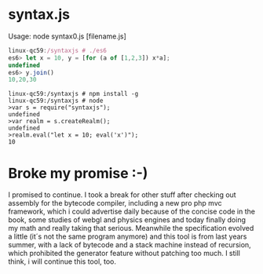syntax.js
=========

Usage: node syntax0.js [filename.js]

```js
linux-qc59:/syntaxjs # ./es6
es6> let x = 10, y = [for (a of [1,2,3]) x*a];
undefined
es6> y.join()
10,20,30

```

```
linux-qc59:/syntaxjs # npm install -g
linux-qc59:/syntaxjs # node
>var s = require("syntaxjs");
undefined
>var realm = s.createRealm();
undefined
>realm.eval("let x = 10; eval('x')");
10
```


Broke my promise :-)
================
I promised to continue. I took a break for other stuff after checking
out assembly for the bytecode compiler, including a new pro php mvc framework,
which i could advertise daily because of the concise code in the book,
some studies of webgl and physics engines and today finally doing my math
and really taking that serious. Meanwhile the specification evolved a little
(it´s not the same program anymore) and this tool is from last years summer,
with a lack of bytecode and a stack machine instead of recursion, which
prohibited the generator feature without patching too much.
I still think, i will continue this tool, too. 